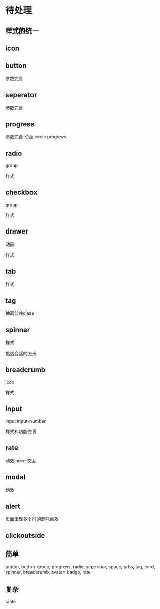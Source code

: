 # 待处理

## 样式的统一

## icon

## button

参数完善

## seperator

参数完善

## progress

参数完善
动画
circle progress

## radio

group

样式

## checkbox

group

样式

## drawer

动画

样式

## tab

样式

## tag

抽离公共class

## spinner

样式

挑选合适的图形

## breadcrumb

icon

样式

## input

input input-number

样式和功能完善

## rate

动效
hover交互

## modal

动效


## alert

页面出现多个时的删除动效

## clickoutside

## 简单

button, button-group, progress, radio, seperator, space, tabs, tag, card, spinner, breadcrumb, avatar, badge, rate

## 复杂

table
